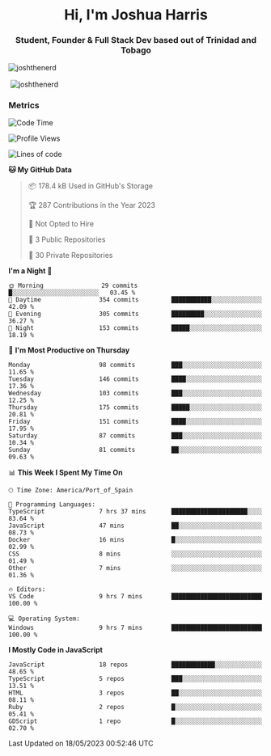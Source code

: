 <h1 align="center">Hi, I'm Joshua Harris</h1>
<h3 align="center">Student, Founder & Full Stack Dev based out of Trinidad and Tobago</h3>

<p align="left"> <img src="https://komarev.com/ghpvc/?username=JoshTheDeveloperr" alt="joshthenerd" /> </p>

<p>&nbsp;<img align="center" src="https://github-readme-stats.vercel.app/api?username=JoshTheDeveloperr&show_icons=true&count_private=true" alt="joshthenerd" /></p>

### Metrics

<!--START_SECTION:waka-->
![Code Time](http://img.shields.io/badge/Code%20Time-335%20hrs%2037%20mins-blue)

![Profile Views](http://img.shields.io/badge/Profile%20Views-0-blue)

![Lines of code](https://img.shields.io/badge/From%20Hello%20World%20I%27ve%20Written-3.1%20million%20lines%20of%20code-blue)

**🐱 My GitHub Data** 

> 📦 178.4 kB Used in GitHub's Storage 
 > 
> 🏆 287 Contributions in the Year 2023
 > 
> 🚫 Not Opted to Hire
 > 
> 📜 3 Public Repositories 
 > 
> 🔑 30 Private Repositories 
 > 
**I'm a Night 🦉** 

```text
🌞 Morning                29 commits          █░░░░░░░░░░░░░░░░░░░░░░░░   03.45 % 
🌆 Daytime                354 commits         ███████████░░░░░░░░░░░░░░   42.09 % 
🌃 Evening                305 commits         █████████░░░░░░░░░░░░░░░░   36.27 % 
🌙 Night                  153 commits         █████░░░░░░░░░░░░░░░░░░░░   18.19 % 
```
📅 **I'm Most Productive on Thursday** 

```text
Monday                   98 commits          ███░░░░░░░░░░░░░░░░░░░░░░   11.65 % 
Tuesday                  146 commits         ████░░░░░░░░░░░░░░░░░░░░░   17.36 % 
Wednesday                103 commits         ███░░░░░░░░░░░░░░░░░░░░░░   12.25 % 
Thursday                 175 commits         █████░░░░░░░░░░░░░░░░░░░░   20.81 % 
Friday                   151 commits         ████░░░░░░░░░░░░░░░░░░░░░   17.95 % 
Saturday                 87 commits          ███░░░░░░░░░░░░░░░░░░░░░░   10.34 % 
Sunday                   81 commits          ██░░░░░░░░░░░░░░░░░░░░░░░   09.63 % 
```


📊 **This Week I Spent My Time On** 

```text
🕑︎ Time Zone: America/Port_of_Spain

💬 Programming Languages: 
TypeScript               7 hrs 37 mins       █████████████████████░░░░   83.64 % 
JavaScript               47 mins             ██░░░░░░░░░░░░░░░░░░░░░░░   08.73 % 
Docker                   16 mins             █░░░░░░░░░░░░░░░░░░░░░░░░   02.99 % 
CSS                      8 mins              ░░░░░░░░░░░░░░░░░░░░░░░░░   01.49 % 
Other                    7 mins              ░░░░░░░░░░░░░░░░░░░░░░░░░   01.36 % 

🔥 Editors: 
VS Code                  9 hrs 7 mins        █████████████████████████   100.00 % 

💻 Operating System: 
Windows                  9 hrs 7 mins        █████████████████████████   100.00 % 
```

**I Mostly Code in JavaScript** 

```text
JavaScript               18 repos            ████████████░░░░░░░░░░░░░   48.65 % 
TypeScript               5 repos             ███░░░░░░░░░░░░░░░░░░░░░░   13.51 % 
HTML                     3 repos             ██░░░░░░░░░░░░░░░░░░░░░░░   08.11 % 
Ruby                     2 repos             █░░░░░░░░░░░░░░░░░░░░░░░░   05.41 % 
GDScript                 1 repo              █░░░░░░░░░░░░░░░░░░░░░░░░   02.70 % 
```




 Last Updated on 18/05/2023 00:52:46 UTC
<!--END_SECTION:waka-->
